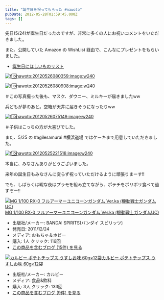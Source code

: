```yaml
---
title: "誕生日を祝ってもらった #nawoto"
pubDate: 2012-05-28T01:59:45.000Z
tags: []
---
```


先日(5/24)が誕生日だったのですが、非常に多くの人にお祝いコメントをいただきました。

また、公開していた Amazon の WishList 経由で、こんなにプレゼントをもらいました。

- [誕生日にほしいものリスト](http://amzn.to/K9ErWT)

[![f:id:nawoto:20120526080359:image:w240](https://cdn-ak.f.st-hatena.com/images/fotolife/n/nawoto/20120526/20120526080359.jpg)](http://f.hatena.ne.jp/nawoto/20120526080359)

[![f:id:nawoto:20120526080908:image:w240](https://cdn-ak.f.st-hatena.com/images/fotolife/n/nawoto/20120526/20120526080908.jpg)](http://f.hatena.ne.jp/nawoto/20120526080908)

＃この写真撮った後も、マスク、ダウニー、ミルキーが届きましたww

兵どもが夢のあと。空箱が天井に届きそうになったりww

[![f:id:nawoto:20120526075149:image:w240](https://cdn-ak.f.st-hatena.com/images/fotolife/n/nawoto/20120526/20120526075149.jpg)](http://f.hatena.ne.jp/nawoto/20120526075149)

＃子供はこっちの方が大喜びでした。

また、5/25 の #agilesamurai #横浜道場 ではケーキまで用意していただきました。

[![f:id:nawoto:20120525221518:image:w240](https://cdn-ak.f.st-hatena.com/images/fotolife/n/nawoto/20120525/20120525221518.jpg)](http://f.hatena.ne.jp/nawoto/20120525221518)

本当に、みなさんありがとうございました。

来年の誕生日もみなさんに変らず祝っていただけるように頑張りまーす!!

でも、しばらくは暇な夜はプラモを組み立てながら、ポテチをボリボリ食べて過すぞー!!

[![MG 1/100 RX-0 フルアーマーユニコーンガンダム Ver.ka (機動戦士ガンダムUC)](https://images-fe.ssl-images-amazon.com/images/I/51ARCjGER9L._SL160_.jpg)](http://www.amazon.co.jp/exec/obidos/ASIN/B005QKF860/nawoto07-22/)[MG 1/100 RX-0 フルアーマーユニコーンガンダム Ver.ka (機動戦士ガンダムUC)](http://www.amazon.co.jp/exec/obidos/ASIN/B005QKF860/nawoto07-22/)

- 出版社/メーカー: BANDAI SPIRITS(バンダイ スピリッツ)
- 発売日: 2011/12/24
- メディア: おもちゃ＆ホビー
- 購入: 1人 クリック: 116回
- [この商品を含むブログ (15件) を見る](http://d.hatena.ne.jp/asin/B005QKF860/nawoto07-22)

[![カルビー ポテトチップス うすしお味 60g×12袋](https://images-fe.ssl-images-amazon.com/images/I/61W8-Elgo-L._SL160_.jpg)](http://www.amazon.co.jp/exec/obidos/ASIN/B0036Y0B7E/nawoto07-22/)[カルビー ポテトチップス うすしお味 60g×12袋](http://www.amazon.co.jp/exec/obidos/ASIN/B0036Y0B7E/nawoto07-22/)

- 出版社/メーカー: カルビー
- メディア: 食品&飲料
- 購入: 3人 クリック: 133回
- [この商品を含むブログ (9件) を見る](http://d.hatena.ne.jp/asin/B0036Y0B7E/nawoto07-22)